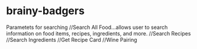 # brainy-badgers

Parametets for searching
//Search All Food...allows user to search information on food items, recipes, ingredients, and more.
//Search Recipes 
//Search Ingredients
//Get Recipe Card
//Wine Pairing



